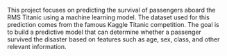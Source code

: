 This project focuses on predicting the survival of passengers aboard the RMS Titanic using a machine learning model. The dataset used for this prediction comes from the famous Kaggle Titanic competition. The goal is to build a predictive model that can determine whether a passenger survived the disaster based on features such as age, sex, class, and other relevant information.

